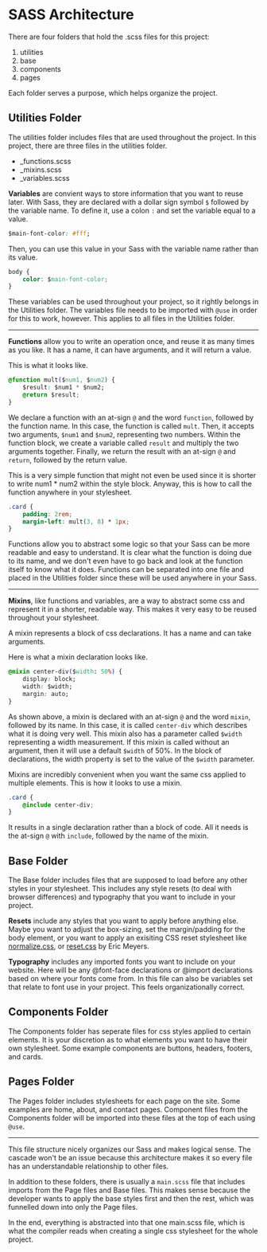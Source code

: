 # SASS Architecture

There are four folders that hold the .scss files for this project:
1. utilities
2. base
3. components
4. pages

Each folder serves a purpose, which helps organize the project. 

<!-- > It is important to know that all files are imported into the main.scss file at the root of the scss folder.   -->

## Utilities Folder

The utilities folder includes files that are used throughout the project. In this project, there are three files in the utilities folder.

- _functions.scss
- _mixins.scss
- _variables.scss

**Variables** are convient ways to store information that you want to reuse later. With Sass, they are declared with a dollar sign symbol `$` followed by the variable name. To define it, use a colon `:` and set the variable equal to a value.

```css
$main-font-color: #fff;
```

Then, you can use this value in your Sass with the variable name rather than its value. 

```css
body {
    color: $main-font-color;
}
```
These variables can be used throughout your project, so it rightly  belongs in the Utilities folder. The variables file needs to be imported with `@use` in order for this to work, however. This applies to all files in the Utilities folder.

***

**Functions** allow you to write an operation once, and reuse it as many times as you like. It has a name, it can have arguments, and it will return a value. 

This is what it looks like.

```css
@function mult($num1, $num2) {
    $result: $num1 * $num2;
    @return $result;
}
```
We declare a function with an at-sign `@` and the word `function`, followed by the function name. In this case, the function is called `mult`. Then, it accepts two arguments, `$num1` and `$num2`, representing two numbers. Within the function block, we create a variable called `result` and multiply the two arguments together. Finally, we return the result with an at-sign `@` and `return`, followed by the return value. 

This is a very simple function that might not even be used since it is shorter to write num1 * num2 within the style block. Anyway, this is how to call the function anywhere in your stylesheet.

```css
.card {
    padding: 2rem;
    margin-left: mult(3, 8) * 1px;
}
```
Functions allow you to abstract some logic so that your Sass can be more readable and easy to understand. It is clear what the function is doing due to its name, and we don't even have to go back and look at the function itself to know what it does. Functions can be separated into one file and placed in the Utilities folder since these will be used anywhere in your Sass. 

***

**Mixins**, like functions and variables, are a way to abstract some css and represent it in a shorter, readable way. This makes it very easy to be reused throughout your stylesheet. 

A mixin represents a block of css declarations. It has a name and can take arguments.

Here is what a mixin declaration looks like.

```css
@mixin center-div($width: 50%) {
    display: block;
    width: $width;
    margin: auto;
}
```
As shown above, a mixin is declared with an at-sign `@` and the word `mixin`, followed by its name. In this case, it is called `center-div` which describes what it is doing very well. This mixin also has a parameter called `$width` representing a width measurement. If this mixin is called without an argument, then it will use a default `$width` of 50%. In the block of declarations, the width property is set to the value of the `$width` parameter. 

Mixins are incredibly convenient when you want the same css applied to multiple elements. This is how it looks to use a mixin.

```css
.card {
    @include center-div;
}
```

It results in a single declaration rather than a block of code. All it needs is the at-sign `@` with `include`, followed by the name of the mixin. 

## Base Folder

The Base folder includes files that are supposed to load before any other styles in your stylesheet. This includes any style resets (to deal with browser differences) and typography that you want to include in your project. 

**Resets** include any styles that you want to apply before anything else. Maybe you want to adjust the box-sizing, set the margin/padding for the body element, or you want to apply an exisiting CSS reset stylesheet like [normalize.css](https://necolas.github.io/normalize.css/), or [reset.css](https://meyerweb.com/eric/tools/css/reset/) by Eric Meyers. 

**Typography** includes any imported fonts you want to include on your website. Here will be any @font-face declarations or @import declarations based on where your fonts come from. In this file can also be variables set that relate to font use in your project. This feels organizationally correct. 

## Components Folder
The Components folder has seperate files for css styles applied to certain elements. It is your discretion as to what elements you want to have their own stylesheet. Some example components are buttons, headers, footers, and cards. 

## Pages Folder
The Pages folder includes stylesheets for each page on the site. Some examples are home, about, and contact pages. Component files from the Components folder will be imported into these files at the top of each using `@use`. 

***

This file structure nicely organizes our Sass and makes logical sense. The cascade won't be an issue because this architecture makes it so every file has an understandable relationship to other files. 

In addition to these folders, there is usually a `main.scss` file that includes imports from the Page files and Base files. This makes sense because the developer wants to apply the base styles first and then the rest, which was funnelled down into only the Page files. 

In the end, everything is abstracted into that one main.scss file, which is what the compiler reads when creating a single css stylesheet for the whole project. 